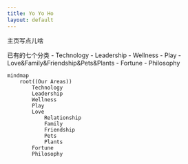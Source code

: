```yaml
---
title: Yo Yo Ho
layout: default
---
```

主页写点儿啥

已有的七个分类
    - Technology
    - Leadership 
    - Wellness
    - Play
    - Love&Family&Friendship&Pets&Plants
    - Fortune
    - Philosophy
  











```mermaid
mindmap
    root((Our Areas))
        Technology
        Leadership
        Wellness
        Play
        Love
            Relationship
            Family
            Friendship
            Pets
            Plants
        Fortune
        Philosophy
```

